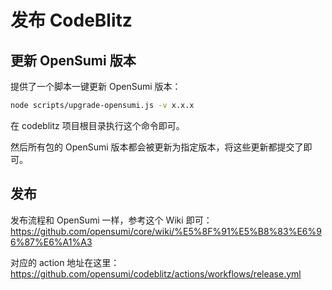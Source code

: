# 发布 CodeBlitz

## 更新 OpenSumi 版本

提供了一个脚本一键更新 OpenSumi 版本：

```sh
node scripts/upgrade-opensumi.js -v x.x.x
```

在 codeblitz 项目根目录执行这个命令即可。

然后所有包的 OpenSumi 版本都会被更新为指定版本，将这些更新都提交了即可。

## 发布

发布流程和 OpenSumi 一样，参考这个 Wiki 即可：https://github.com/opensumi/core/wiki/%E5%8F%91%E5%B8%83%E6%96%87%E6%A1%A3

对应的 action 地址在这里：<https://github.com/opensumi/codeblitz/actions/workflows/release.yml>
